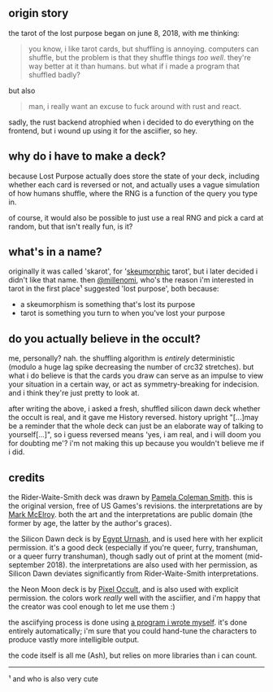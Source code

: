## origin story

the tarot of the lost purpose began on june 8, 2018, with me thinking:

> you know, i like tarot cards, but shuffling is annoying. computers can
> shuffle, but the problem is that they shuffle things *too well*. they're way
> better at it than humans. but what if i made a program that shuffled badly?

but also

> man, i really want an excuse to fuck around with rust and react.

sadly, the rust backend atrophied when i decided to do everything on the
frontend, but i wound up using it for the asciifier, so hey.

## why do i have to make a deck?

because Lost Purpose actually does store the state of your deck, including
whether each card is reversed or not, and actually uses a vague simulation of
how humans shuffle, where the RNG is a function of the query you type in.

of course, it would also be possible to just use a real RNG and pick a card at
random, but that isn't really fun, is it?

## what's in a name?

originally it was called 'skarot', for
'[skeumorphic](https://en.wikipedia.org/wiki/Skeuomorph) tarot', but i later
decided i didn't like that name. then
[@millenomi](https://twitter.com/@millenomi), who's the reason i'm interested in
tarot in the first place¹ suggested 'lost purpose', both because:

- a skeumorphism is something that's lost its purpose
- tarot is something you turn to when you've lost your purpose

## do you actually believe in the occult?

me, personally? nah. the shuffling algorithm is *entirely* deterministic (modulo
a huge lag spike decreasing the number of crc32 stretches). but what i do
believe is that the cards you draw can serve as an impulse to view your
situation in a certain way, or act as symmetry-breaking for indecision. and i
think they're just pretty to look at.

after writing the above, i asked a fresh, shuffled silicon dawn deck whether the
occult is real, and it gave me History reversed. history upright "\[...\]may be a
reminder that the whole deck can just be an elaborate way of talking to
yourself\[...\]", so i guess reversed means 'yes, i am real, and i will doom you
for doubting me'? i'm not making this up because you wouldn't believe me if i
did.

## credits

the Rider-Waite-Smith deck was drawn by [Pamela Coleman
Smith](https://en.wikipedia.org/wiki/Pamela_Colman_Smith). this is the original
version, free of US Games's revisions. the interpretations are by [Mark
McElroy](http://www.madebymark.com/2014/07/06/my-latest-book-belongs-to-you/).
both the art and the interpretations are public domain (the former by age, the
latter by the author's graces).

the Silicon Dawn deck is by [Egypt Urnash](http://egypt.urnash.com/tarot/), and
is used here with her explicit permission. it's a good deck (especially if
you're queer, furry, transhuman, or a queer furry transhuman), though sadly out
of print at the moment (mid-september 2018). the interpretations are also used
with her permission, as Silicon Dawn deviates significantly from
Rider-Waite-Smith interpretations.

the Neon Moon deck is by [Pixel Occult](http://www.neonmoontarot.com/), and is
also used with explicit permission. the colors work *really* well with the
asciifier, and i'm happy that the creator was cool enough to let me use them :)

the asciifying process is done using [a program i wrote
myself](https://github.com/deifactor/ascender). it's done entirely
automatically; i'm sure that you could hand-tune the characters to produce
vastly more intelligible output.

the code itself is all me (Ash), but relies on more libraries than i can count.

---

¹ and who is also very cute
